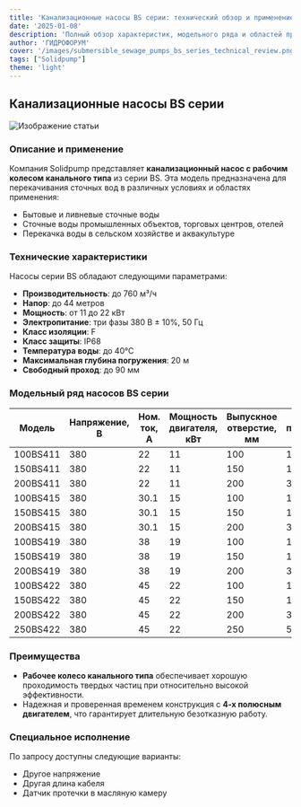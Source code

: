 ```yaml
---
title: 'Канализационные насосы BS серии: технический обзор и применение'
date: '2025-01-08'
description: 'Полный обзор характеристик, модельного ряда и областей применения канализационных насосов с рабочим колесом канального типа.'
author: 'ГИДРОФОРУМ'
cover: '/images/submersible_sewage_pumps_bs_series_technical_review.png'
tags: ["Solidpump"]
theme: 'light'
---
```


## Канализационные насосы BS серии

![Изображение статьи](/images/submersible_sewage_pumps_bs_series_technical_review.png)

### Описание и применение
Компания Solidpump представляет **канализационный насос с рабочим колесом канального типа** из серии BS. Эта модель предназначена для перекачивания сточных вод в различных условиях и областях применения:

- Бытовые и ливневые сточные воды
- Сточные воды промышленных объектов, торговых центров, отелей
- Перекачка воды в сельском хозяйстве и аквакультуре

### Технические характеристики
Насосы серии BS обладают следующими параметрами:

- **Производительность**: до 760 м³/ч
- **Напор**: до 44 метров
- **Мощность**: от 11 до 22 кВт
- **Электропитание**: три фазы 380 В ± 10%, 50 Гц
- **Класс изоляции**: F
- **Класс защиты**: IP68
- **Температура воды**: до 40°С
- **Максимальная глубина погружения**: 20 м
- **Свободный проход**: до 90 мм

### Модельный ряд насосов BS серии

| Модель         | Напряжение, В | Ном. ток, A | Мощность двигателя, кВт | Выпускное отверстие, мм | Ном. подача, м³/ч | Ном. напор, м | Макс. подача, м³/ч | Макс. напор, м | Свободный проход, мм | Кабель АТМ, мм² |
|----------------|---------------|-------------|-------------------------|--------------------------|--------------------|---------------|---------------------|-----------------|----------------------|------------------|
| 100BS411       | 380           | 22          | 11                      | 100                      | 100                | 22            | 190                 | 31              | 50                   | 4G4.0            |
| 150BS411       | 380           | 22          | 11                      | 150                      | 150                | 15            | 260                 | 24              | 65                   | 4G4.0            |
| 200BS411       | 380           | 22          | 11                      | 200                      | 300                | 9             | 450                 | 17              | 70                   | 4G4.0            |
| 100BS415       | 380           | 30.1        | 15                      | 100                      | 100                | 27            | 210                 | 35              | 50                   | 4G6.0            |
| 150BS415       | 380           | 30.1        | 15                      | 150                      | 150                | 20            | 290                 | 29              | 60                   | 4G6.0            |
| 200BS415       | 380           | 30.1        | 15                      | 200                      | 300                | 12            | 490                 | 21              | 70                   | 4G6.0            |
| 100BS419       | 380           | 38          | 19                      | 100                      | 100                | 31            | 200                 | 38              | 50                   | 4G10.0           |
| 150BS419       | 380           | 38          | 19                      | 150                      | 150                | 24            | 300                 | 32              | 60                   | 4G10.0           |
| 200BS419       | 380           | 38          | 19                      | 200                      | 300                | 15            | 530                 | 25              | 70                   | 4G10.0           |
| 100BS422       | 380           | 45          | 22                      | 100                      | 100                | 36            | 220                 | 44              | 50                   | 4G10.0           |
| 150BS422       | 380           | 45          | 22                      | 150                      | 150                | 28            | 330                 | 39              | 60                   | 4G10.0           |
| 200BS422       | 380           | 45          | 22                      | 200                      | 300                | 18            | 550                 | 27              | 70                   | 4G10.0           |
| 250BS422       | 380           | 45          | 22                      | 250                      | 500                | 11            | 760                 | 27              | 90                   | 4G10.0           |

### Преимущества
- **Рабочее колесо канального типа** обеспечивает хорошую проходимость твердых частиц при относительно высокой эффективности.
- Надежная и проверенная временем конструкция с **4-х полюсным двигателем**, что гарантирует длительную безотказную работу.

### Специальное исполнение
По запросу доступны следующие варианты:
- Другое напряжение
- Другая длина кабеля
- Датчик протечки в масляную камеру
